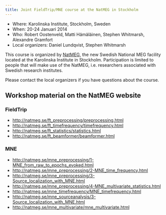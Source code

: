 ```yaml
---
title: Joint FieldTrip/MNE course at the NatMEG in Stockholm
---
```


- Where: Karolinska Institute, Stockholm, Sweden
- When: 20-24 Januari 2014
- Who: Robert Oostenveld, Matti Hämäläinen, Stephen Whitmarsh, Alexandre Gramfort
- Local organizers: Daniel Lundqvist, Stephen Whitmarsh

This course is organized by [NatMEG](http://www.natmeg.se), the new Swedish National MEG facility located at the Karolinska Institute in Stockholm. Participation is limited to people that will make use of the NatMEG, i.e. researchers associated with Swedish research institutes.

Please contact the local organizers if you have questions about the course.

## Workshop material on the NatMEG website

### FieldTrip

- <http://natmeg.se/ft_preprocessing/preprocessing.html>
- <http://natmeg.se/ft_timefrequency/timefrequency.html>
- <http://natmeg.se/ft_statistics/statistics.html>
- <http://natmeg.se/ft_beamformer/beamformer.html>

### MNE

- <http://natmeg.se/mne_preprocessing/1-MNE_from_raw_to_epochs_evoked.html>
- <http://natmeg.se/mne_preprocessing/2-MNE_time_frequency.html>
- <http://natmeg.se/mne_preprocessing/3-Source_localization_with_MNE.html>
- <http://natmeg.se/mne_preprocessing/4-MNE_multivariate_statistics.html>
- <http://natmeg.se/mne_timefrequency/MNE_timefrequency.html>
- <http://natmeg.se/mne_sourceanalysis/3-Source_localization_with_MNE.html>
- <http://natmeg.se/mne_multivariate/mne_multivariate.html>
